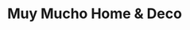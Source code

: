 ---
title: "Muy Mucho Home & Deco"
url: /cipolletti/muy-mucho-home-y-deco/
shop: decoración interior
---